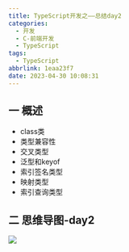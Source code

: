 ```yaml
---
title: TypeScript开发之——总结day2
categories:
  - 开发
  - C-前端开发
  - TypeScript
tags:
  - TypeScript
abbrlink: 1eaa23f7
date: 2023-04-30 10:08:31
---
```

## 一 概述

* class类
* 类型兼容性
* 交叉类型
* 泛型和keyof
* 索引签名类型
* 映射类型
* 索引查询类型

<!--more-->

## 二  思维导图-day2

![][1]



[1]:https://cdn.jsdelivr.net/gh/PGzxc/CDN/blog-ts/ts-summary-day2.png